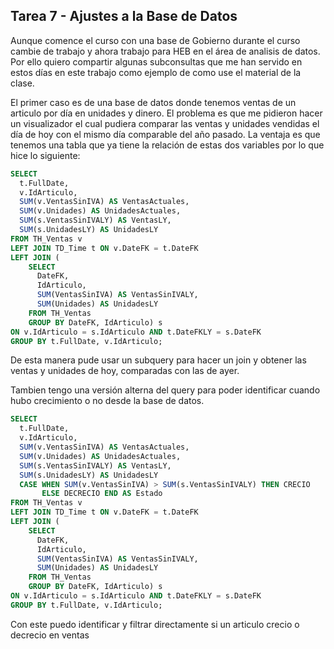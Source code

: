 ## Tarea 7 - Ajustes a la Base de Datos

Aunque comence el curso con una base de Gobierno durante el curso cambie de trabajo y ahora trabajo para HEB en el área de analisis de datos. Por ello quiero compartir algunas subconsultas que me han servido en estos días en este trabajo como ejemplo de como use el material de la clase.

El primer caso es de una base de datos donde tenemos ventas de un articulo por día en unidades y dinero. El problema es que me pidieron hacer un visualizador el cual pudiera comparar las ventas y unidades vendidas el día de hoy con el mismo día comparable del año pasado. La ventaja es que tenemos una tabla que ya tiene la relación de estas dos variables por lo que hice lo siguiente:

```sql
SELECT  
  t.FullDate,
  v.IdArticulo,
  SUM(v.VentasSinIVA) AS VentasActuales,
  SUM(v.Unidades) AS UnidadesActuales,
  SUM(s.VentasSinIVALY) AS VentasLY,
  SUM(s.UnidadesLY) AS UnidadesLY
FROM TH_Ventas v
LEFT JOIN TD_Time t ON v.DateFK = t.DateFK
LEFT JOIN (
    SELECT 
      DateFK,
      IdArticulo,
      SUM(VentasSinIVA) AS VentasSinIVALY, 
      SUM(Unidades) AS UnidadesLY
    FROM TH_Ventas
    GROUP BY DateFK, IdArticulo) s 
ON v.IdArticulo = s.IdArticulo AND t.DateFKLY = s.DateFK
GROUP BY t.FullDate, v.IdArticulo;
```

De esta manera pude usar un subquery para hacer un join y obtener las ventas y unidades de hoy, comparadas con las de ayer.

Tambien tengo una versión alterna del query para poder identificar cuando hubo crecimiento o no desde la base de datos.

```sql
SELECT  
  t.FullDate,
  v.IdArticulo,
  SUM(v.VentasSinIVA) AS VentasActuales,
  SUM(v.Unidades) AS UnidadesActuales,
  SUM(s.VentasSinIVALY) AS VentasLY,
  SUM(s.UnidadesLY) AS UnidadesLY
  CASE WHEN SUM(v.VentasSinIVA) > SUM(s.VentasSinIVALY) THEN CRECIO
       ELSE DECRECIO END AS Estado
FROM TH_Ventas v
LEFT JOIN TD_Time t ON v.DateFK = t.DateFK
LEFT JOIN (
    SELECT 
      DateFK,
      IdArticulo,
      SUM(VentasSinIVA) AS VentasSinIVALY, 
      SUM(Unidades) AS UnidadesLY
    FROM TH_Ventas
    GROUP BY DateFK, IdArticulo) s 
ON v.IdArticulo = s.IdArticulo AND t.DateFKLY = s.DateFK
GROUP BY t.FullDate, v.IdArticulo;
```

Con este puedo identificar y filtrar directamente si un articulo crecio o decrecio en ventas
